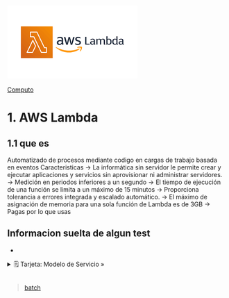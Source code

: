 ![Amazon EC2 Auto Scalling](../../assets/Computo/Lambda-logo.png)

[Computo](../../Computo/)

# 1. AWS Lambda

## 1.1 que es

Automatizado de procesos mediante codigo en cargas de trabajo basada en eventos
Caracteristicas 
    -> La informática sin servidor le permite crear y ejecutar aplicaciones y servicios sin aprovisionar ni administrar servidores. 
    -> Medición en periodos inferiores a un segundo
    -> El tiempo de ejecución de una función se limita a un máximo de 15 minutos 
    -> Proporciona tolerancia a errores integrada y escalado automático.
    -> El máximo de asignación de memoria para una sola función de Lambda es de 3GB
    -> Pagas por lo que usas

## Informacion suelta de algun test

-



<details>
<summary>🗒 Tarjeta: Modelo de Servicio »</summary>

| Pertenece a:  |
| ---- |
| ? |

</details>

<br/>

> [batch](../03-Contenedores/ECR.md)

<br/>